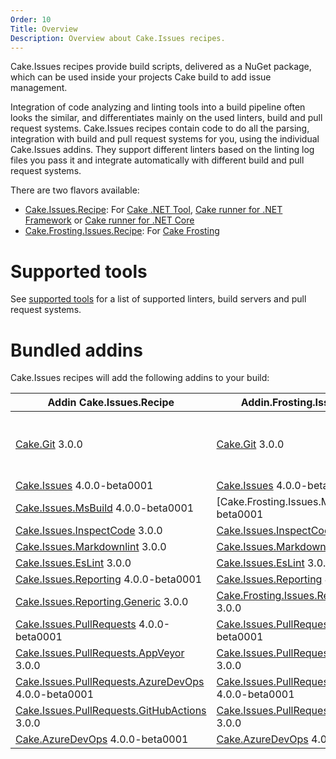 ```yaml
---
Order: 10
Title: Overview
Description: Overview about Cake.Issues recipes.
---
```

Cake.Issues recipes provide build scripts, delivered as a NuGet package, which can be used inside your projects Cake build to add issue management.

Integration of code analyzing and linting tools into a build pipeline often looks the similar, and differentiates mainly on the used linters, build and pull request systems.
Cake.Issues recipes contain code to do all the parsing, integration with build and pull request systems for you, using the individual Cake.Issues addins.
They support different linters based on the linting log files you pass it and integrate automatically with different build and pull request systems.

There are two flavors available:

* [Cake.Issues.Recipe]: For [Cake .NET Tool], [Cake runner for .NET Framework] or [Cake runner for .NET Core]
* [Cake.Frosting.Issues.Recipe]: For [Cake Frosting]

# Supported tools

See [supported tools] for a list of supported linters, build servers and pull request systems.

# Bundled addins

Cake.Issues recipes will add the following addins to your build:

| Addin Cake.Issues.Recipe                              | Addin.Frosting.Issues.Recipe                          | Remarks |
|-------------------------------------------------------|-------------------------------------------------------|-|
| [Cake.Git] 3.0.0                                      | [Cake.Git] 3.0.0                                      | Only used if `RepositoryInfoProvider` type is set to `RepositoryInfoProviderType.CakeGit`. See [Git repository information configuration] for details. |
| [Cake.Issues] 4.0.0-beta0001                          | [Cake.Issues] 4.0.0-beta0001                          | |
| [Cake.Issues.MsBuild] 4.0.0-beta0001                  | [Cake.Frosting.Issues.MsBuild] 4.0.0-beta0001         | |
| [Cake.Issues.InspectCode] 3.0.0                       | [Cake.Issues.InspectCode] 3.0.0                       | |
| [Cake.Issues.Markdownlint] 3.0.0                      | [Cake.Issues.Markdownlint] 3.0.0                      | |
| [Cake.Issues.EsLint] 3.0.0                            | [Cake.Issues.EsLint] 3.0.0                            | |
| [Cake.Issues.Reporting] 4.0.0-beta0001                | [Cake.Issues.Reporting] 4.0.0-beta0001                | |
| [Cake.Issues.Reporting.Generic] 3.0.0                 | [Cake.Frosting.Issues.Reporting.Generic] 3.0.0        | |
| [Cake.Issues.PullRequests] 4.0.0-beta0001             | [Cake.Issues.PullRequests] 4.0.0-beta0001             | |
| [Cake.Issues.PullRequests.AppVeyor] 3.0.0             | [Cake.Issues.PullRequests.AppVeyor] 3.0.0             | |
| [Cake.Issues.PullRequests.AzureDevOps] 4.0.0-beta0001 | [Cake.Issues.PullRequests.AzureDevOps] 4.0.0-beta0001 | |
| [Cake.Issues.PullRequests.GitHubActions] 3.0.0        | [Cake.Issues.PullRequests.GitHubActions] 3.0.0        | |
| [Cake.AzureDevOps] 4.0.0-beta0001                     | [Cake.AzureDevOps] 4.0.0-beta0001                     | |

[Cake.Issues.Recipe]: https://www.nuget.org/packages/Cake.Issues.Recipe
[Cake.Frosting.Issues.Recipe]: https://www.nuget.org/packages/Cake.Frosting.Issues.Recipe
[Cake .NET Tool]: https://cakebuild.net/docs/running-builds/runners/dotnet-tool
[Cake runner for .NET Framework]: https://cakebuild.net/docs/running-builds/runners/cake-runner-for-dotnet-framework
[Cake runner for .NET Core]: https://cakebuild.net/docs/running-builds/runners/cake-runner-for-dotnet-core
[Cake Frosting]: https://cakebuild.net/docs/running-builds/runners/cake-frosting
[supported tools]: supported-tools
[Git repository information configuration]: /docs/recipe/configuration#git-repository-information
[Cake.Git]: https://cakebuild.net/extensions/cake-git/
[Cake.Issues]: https://cakebuild.net/extensions/cake-issues/
[Cake.Issues.MsBuild]: https://cakebuild.net/extensions/cake-issues-msbuild/
[Cake.Issues.InspectCode]: https://cakebuild.net/extensions/cake-issues-inspectcode/
[Cake.Issues.Markdownlint]: https://cakebuild.net/extensions/cake-issues-markdownlint/
[Cake.Issues.EsLint]: https://cakebuild.net/extensions/cake-issues-eslint/
[Cake.Issues.Reporting]: https://cakebuild.net/extensions/cake-issues-reporting/
[Cake.Issues.Reporting.Generic]: https://cakebuild.net/extensions/cake-issues-reporting-generic/
[Cake.Frosting.Issues.Reporting.Generic]: https://cakebuild.net/extensions/cake-issues-reporting-generic/
[Cake.Issues.PullRequests]: https://cakebuild.net/extensions/cake-issues-pullrequests/
[Cake.Issues.PullRequests.AppVeyor]: https://cakebuild.net/extensions/cake-issues-pullrequests-appveyor/
[Cake.Issues.PullRequests.AzureDevOps]: https://cakebuild.net/extensions/cake-issues-pullrequests-azuredevops/
[Cake.Issues.PullRequests.GitHubActions]: https://cakebuild.net/extensions/cake-issues-pullrequests-githubactions/
[Cake.AzureDevOps]: https://cakebuild.net/extensions/cake-azuredevops/
